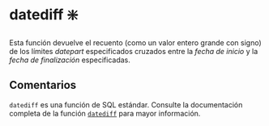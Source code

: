 ﻿---
SidebarGroup: "index-date-functions"
Autogenerated: true
---

# datediff ❇️

Esta función devuelve el recuento (como un valor entero grande con signo) de los límites *datepart* especificados cruzados entre la *fecha de inicio* y la *fecha de finalización* especificadas.

## Comentarios 

`datediff` es una función de SQL estándar. Consulte la documentación completa de la función [`datediff`](https://learn.microsoft.com/es-es/sql/t-sql/functions/datediff-transact-sql) para mayor información.
